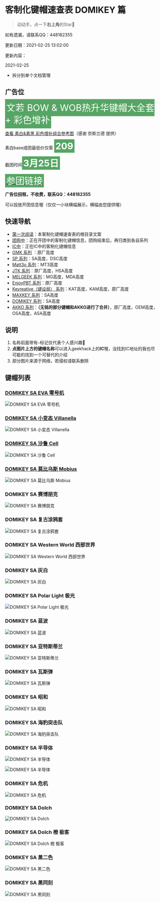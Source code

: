 # 客制化键帽速查表 DOMIKEY 篇

> 动动手，点一下**右上角**的Star🤝

如有遗漏，请联系QQ：448182355

更新日期：2021-02-25 13:02:00

更新内容：

2021-02-25
- 拆分到单个文档管理

## 广告位

<span style="font-size:30px;background-color:#57a564;color:white;padding:10px 4px;line-height:40px"> 文若 BOW & WOB热升华键帽大全套 + 彩色增补</span>

[查看 素白&素黑 彩色增补组合参考图](./geekark.md)（感谢 奈斯兰德 提供）

素白base成团最低价仅需 <span style="font-size:30px;background-color:#57a564;color:white;padding:4px;">**209**</span>

截团时间<span style="font-size:30px;background-color:#57a564;color:white;padding:4px;">**3月25日**</span>

[<span style="font-size:30px;background-color:#57a564;color:white;padding:4px;">参团链接</span>](https://www.geekark.com/product/33?from=lisfan)

**广告位招租，不收费，联系QQ：448182355**

可以投放开团信息喔（仅仅一小块横幅展示，横幅由您提供喔）

## 快速导航

- [第一次阅读](./README.md)：本客制化键帽速查表的根目录文案
- [团购中](./gb.md)：正在开团中的客制化键帽信息，团购结束后，再归类到各自系列
- [IC中](./ic.md)：正在IC中的客制化键帽信息
- [GMK 系列](./gmk.md) ：原厂高度
- [SP 系列](./sp.md)：SA高度，DSC高度
- [Matt3o 系列](./matt3o.md)：MT3高度
- [JTK 系列](./jtk.md)：原厂高度，HSA高度
- [MELGEEK 系列](./melgeek.md)：MG高度，MDA高度
- [EnjoyPBT 系列](./enjoypbt.md)：原厂高度
- [Keyreative（键设局） 系列](./keyreative.md)：KAT高度，KAM高度，原厂高度
- [MAXKEY 系列](./maxkey.md)：SA高度
- [DOMIKEY 系列](./domikey.md)：SA高度
- [AKKO 系列](./akko.md)：**（无铭的部分键帽和AKKO进行了合并）**，原厂高度，OEM高度，OSA高度，ASA高度

## 说明

1. 名称前面带有`~`标记仅代表个人感兴趣🌝
2. **点图片上方的键帽名称**可以进入geekhack上的**IC**喔，没找到IC地址的我也尽可能的找到一个可替代的介绍
3. 部分图片来源于网络，若侵权请联系删除

## 键帽列表

### [DOMIKEY SA EVA 零号机](https://www.zfrontier.com/app/flow/40K0Kx8o7j96)

![DOMIKEY SA EVA 零号机](media/16126749459130.jpg)

### [DOMIKEY SA 小变态 Villanella](https://www.zfrontier.com/app/flow/eBVMJE1RJdYl)

![DOMIKEY SA 小变态 Villanella](media/16126757028481.jpg)

### [DOMIKEY SA 沙鲁 Cell](https://www.zfrontier.com/app/flow/2Qm18YBlaZZZ)

![DOMIKEY SA 沙鲁 Cell](media/16126757541230.jpg)

### [DOMIKEY SA 莫比乌斯 Mobius](https://www.zfrontier.com/app/flow/2gkvrkBVvkzy)

![DOMIKEY SA 莫比乌斯 Mobius](media/16126752775202.jpg)

### DOMIKEY SA 赛博朋克

![DOMIKEY SA 赛博朋克](media/16126751847154.jpg)

### DOMIKEY SA 复古涂鸦套

![DOMIKEY SA 复古涂鸦套](media/16126750370706.jpg)

### DOMIKEY SA Western World 西部世界

![DOMIKEY SA Western World 西部世界](media/16126760438859.jpg)

### DOMIKEY SA 灰白

![DOMIKEY SA 灰白](media/16126753751704.jpg)

### DOMIKEY SA Polar Light 极光

![DOMIKEY SA Polar Light 极光](media/16126760943296.jpg)

### DOMIKEY SA 蓝波

![DOMIKEY SA 蓝波](media/16126700567395.jpg)

### DOMIKEY SA 亚特斯蒂兰

![DOMIKEY SA 亚特斯蒂兰](media/16126700694795.jpg)

### DOMIKEY SA 瓦斯弹

![DOMIKEY SA 瓦斯弹](media/16126760608955.jpg)

### DOMIKEY SA 昭和

![DOMIKEY SA 昭和](media/16126703142513.jpg)

### DOMIKEY SA 海豹突击队

![DOMIKEY SA 海豹突击队](media/16126702679893.jpg)

### DOMIKEY SA 半导体

![DOMIKEY SA 半导体](media/16126772161264.jpg)

![DOMIKEY SA 半导体](media/16126703571904.jpg)

### DOMIKEY SA 危机

![DOMIKEY SA 危机](media/16126746861507.jpg)

### DOMIKEY SA Dolch

![DOMIKEY SA Dolch](media/16126702805779.jpg)

### DOMIKEY SA Dolch 橙 极客

![DOMIKEY SA Dolch 橙 极客](media/16126700438690.jpg)

### DOMIKEY SA 黑二色

![DOMIKEY SA 黑二色](media/16126702920196.jpg)

### DOMIKEY SA 黑同刻

![DOMIKEY SA 黑同刻](media/16126702978897.jpg)
